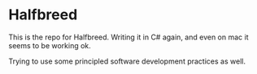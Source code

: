 # Halfbreed

This is the repo for Halfbreed.
Writing it in C# again, and even on mac it seems to be working ok.

Trying to use some principled software development practices as well.
